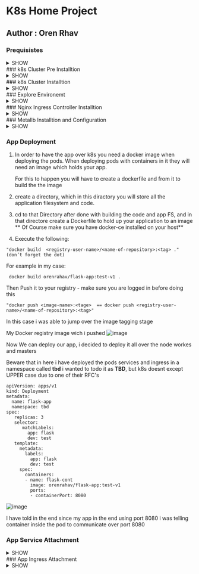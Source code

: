 # K8s Home Project 

## Author : Oren Rhav 

### Prequisistes
<details><summary>SHOW</summary>
<p>
Installation method: Kubespray 
3 nodes cluster 
1 bastion 
OS Ubuntu 20.04 
CPU: 4
RAM: 8


On bastion:
update and upgrade 
Installed Ansible 2.11+ and jinja2 version 2.11+ 
made sure I’m able to ssh without password by copy the keys to the ansible hosts 
hosts in etc/hosts are published in each node

On nodes: 
update and upgrade 
put user into sudoers
made sure they are having internet connection 
</p>
</details>  
### k8s Cluster Pre Installtion
<details><summary>SHOW</summary>
<p>
Make sure Bastion hosts files has a naming for everyone

![image](https://user-images.githubusercontent.com/117763723/221857982-a233f129-bde4-4363-8ba7-97bba4e8edf4.png)


Git clone the kubespray github project.

Creating the cluster inventory hosts: 
- cp -r inventory/sample inventory/dev-cluter
- declare -a IPS=(192.168.1.51 192.168.1.52 192.168.1.53)  < put here the nodes IP for the cluster 
- CONFIG_FILE=inventory/dev-cluter/hosts.yml python3 contrib/inventory_builder/inventory.py ${IPS[@]}
look at below image for expeted output : 
![image](https://user-images.githubusercontent.com/117763723/221852389-b4748696-f106-4cee-9e69-ce8c284b9edb.png)

Inverntory should look like this: 
```
all:
  hosts:
    master-dev-1:
      ansible_host: 192.168.1.51
      ip: 192.168.1.51
      access_ip: 192.168.1.51
    worker-dev-01:
      ansible_host: 192.168.1.52
      ip: 192.168.1.52
      access_ip: 192.168.1.52
    worker-dev-02:
      ansible_host: 192.168.1.53
      ip: 192.168.1.53
      access_ip: 192.168.1.53
  children:
    kube_control_plane:
      hosts:
        master-dev-01:
    kube_node:
      hosts:
        master-dev-01:
        worker-dev-01:
        worker-dev-02:
    etcd:
      hosts:
        master-dev-01:
    k8s_cluster:
      children:
        kube_control_plane:
        kube_node:
    calico_rr:
      hosts: {}
```

Apply ipv4 network routing capabilities and load on each host:

```
sudo echo "net.ipv4.ip_forward=1" >> /etc/sysctl.conf && sysctl -p
```

Change Addons values 

```
vim inventory/dev-cluter/group_vars/k8s_cluster/addons.yml
```

Get all lines approved make sure not missed anything you wanted to add: 

```
cat inventory/dev-cluter/group_vars/k8s_cluster/addons.yml  | grep -v '#' | grep -v 'false' | awk NF

dashboard_enabled: true
helm_enabled: true
metrics_server_enabled: true
ingress_publish_status_address: ""
krew_root_dir: "/usr/local/krew"
```

**Ingress -Controller is enabled by default to get install so make sure to put set false instead of true **

```
ingress_nginx_enabled = flase
```


Modify the k8s-cluster-yaml Configurations under inventory/youprojectName/group_vars/k8s_cluster-k8s-cluter.yaml
CNI, cluster name, pod and services subnets, and the container runtime manager, Arp strict in case of metallb, also apply multus as it better of with it and doesn’t bother the CNI itself

For exmaple: 

```
kube_version: v1.26.1
kube_network_plugin: calico
container_manager: crio
kube_proxy_strict_arp: true 
kubeconfig_localhost: true
cluster_name: cluster.local (can other name you want like home.local or cluster.home.net)
```
</p>
</details> 
### k8s Cluster Installtion 
<details><summary>SHOW</summary>
<p>

**Before Running the installation please make sure firewall or Iptables are not running on any host: 
If running on Ubuntu then do: **


Lets check ping are successful from host/bastion server 

```
ansible -i inventory/<yourProjectName>/hosts.yml all -m ping -b -u kubeadmin | grep SUCCESS
```

If All is good then run the playbook ansible version must be running ansible between 2.11 to 2.13 versions 


**Now Run The Installtion **

```
ansible-playbook -i inventory/dev-cluter/hosts.yml cluster.yml -u kubeadmin -b
```


**Installation runs between 20 to 30 minutes **

</p>
</details> 
### Explore Environemt 
<details><summary>SHOW</summary>
<p>
To Start Exploring Enviroment we need to load the k8s environment to load it we need the kubeconfig file  
This File is called the kubeconfig 
and the kubespray matter it is creating an admin.conf file at the master node 

**At the bastion server you need to configure the admin conf to connect to the cluster via the master node which is the controlplaine when you are querying for pods, svc etc. 
**


Checking Cluster Connectivity 

1.	Copy the admin.conf file from master node into the bastion-server 
admin.conf is at /etc/Kubernetes at master-node. 
copy it to your bastion host home directory. 

2.	At the bastion server you need to configure the admin conf to connect to the cluster via the master node which is the controlplaine when you are querying for pods, svc etc. 

a. configure the /etc/hosts file and add a name to the master node for convenience
 
b. Then edit admin conf file and adjust the url with the name: 
 
c. Export the admin.conf as KUBECONFIG :
```
export KUBECONFIG=admin.conf 
```

d. now run the following command, and see that you are a running 3 nodes cluster at ready state: 
```
 kubectl get nodes  
```
![image](https://user-images.githubusercontent.com/117763723/221905880-2f0db023-8dab-48e7-98a9-bf3e7c86d910.png)


e. Also Explore you initiative deployment configuration and also make sure pods are running
Execute :
``` 
kubectl get pods -A
  ```
![image](https://user-images.githubusercontent.com/117763723/221908688-3dfe1181-d03a-4bd7-85fd-61847632c778.png)

On Basic Overall both commands to check the first state 

![image](https://user-images.githubusercontent.com/117763723/221918161-fc492d8f-4bf0-4f20-895f-b14994b3c113.png)

 </p>
</details> 
### Nginx Ingress Controller Installtion 
<details><summary>SHOW</summary>
<p>
After We made Sure cluster is operational and up we need to install the Nginx-Ingress Controller 

In Previous Section you Can see here that im not having an ingress or loadbalcancer to shift traffic inside the Kubernetes cluster.
For that I will be using helm charts to deploy Ingress controller of type Nginx 

```
A Few word about ingress: 
An Ingress in Kubernetes exposes HTTP and HTTPS routes from outside the cluster to services running within the cluster

**Ingress Controller:**
An Ingress controller is what fulfils the Ingress, usually with a load balancer. Below is an example on how an Ingress sends all the client traffic to a Service in Kubernetes Cluster:
Helm Nginx Ingress Controller Deployment 
```

```
1.	Make sure to have helm3 install on the bastion host and master node 

2.	Download latest stable Release of Nginx Ingress Controller:
    # controller_tag=$(curl -s https://api.github.com/repos/kubernetes/ingress-nginx/releases/latest | grep tag_name | cut -d '"' -f 4)
    # wget https://github.com/kubernetes/ingress-nginx/archive/refs/tags/${controller_tag}.tar.gz

3.	Extract The file Downloaded: 
    # tar xvf ${controller_tag}.tar.gz

4. Switch to Directory Created: 
   # cd ingress-nginx-${controller_tag}

5. Change your working directory to charts folder:
   # cd charts/ingress-nginx/

6. Create namespace
   kubectl create namespace ingress-nginx

7. Change values.yaml file to set number of replicas to the number of the node in the envrioments: 


 # vim values.yaml 
 # Change replicas from 1 pod to number of nodes in the case is 3: 
```
change here: At line  809
![image](https://user-images.githubusercontent.com/117763723/221919530-1a3fb667-1090-4e42-97c4-21aaeaff89ed.png)
And Here: At line 310
![image](https://user-images.githubusercontent.com/117763723/221919581-5433431f-b3b5-4940-afc6-7b78631ca3c5.png)


```
8. Deploy the nginx-controller:
    # helm install -n ingress-nginx ingress-nginx  -f values.yaml .
```
9. You should be getting the following output: 
![image](https://user-images.githubusercontent.com/117763723/221920107-4aacd21d-5a23-42e8-a6c6-3d7ce8305aab.png)

10 .Check al ingress-nginx namespace resource
```
kubectl get all -n ingress-nginx 
```

11. Make sure all ingress-controller pods are running
```
kubectl get pod -n ingress-nginx 
```
In my Case 3 pods  are running as I specified (having 1 master and 2 workers) : 
![image](https://user-images.githubusercontent.com/117763723/221920675-66b69a30-5ef9-43c6-962a-d5eac500b711.png)
</p>
</details> 
### Metallb Installtion and Configuration 
<details><summary>SHOW</summary>
<p>
By Default The Above Helm Chart Executed comes with LoadBalancer Service type for the ingress-nginx-controller. I decied to stick with it and not using the nodePort Method 
There fore i will be needed an upper level plugin for that service. 
Therefor  i will be using the metallb plugin to have that loadbalancer we need.

```
1.	Install metallb 
a. Get the latest MetalLB release tag:
 #   MetalLB_RTAG=$(curl -s https://api.github.com/repos/metallb/metallb/releases/latest|grep tag_name|cut -d '"' -f 4|sed 's/v//')
# echo $MetalLB_RTAG

b . create a directory for metallb 
   # mkdir metallb
   # cd metallb 

c. download the installation manifest: 
# wget \  https://raw.githubusercontent.com/metallb/metallb/v$MetalLB_RTAG/config/manifests/metallb-native.yaml

d. install it over the k8s cluster 
  #   kubectl apply -f metallb-native.yaml

You should  be be getting the following output : 
**namespace/metallb-system created
customresourcedefinition.apiextensions.k8s.io/addresspools.metallb.io created
customresourcedefinition.apiextensions.k8s.io/bfdprofiles.metallb.io created
customresourcedefinition.apiextensions.k8s.io/bgpadvertisements.metallb.io created
customresourcedefinition.apiextensions.k8s.io/bgppeers.metallb.io created
customresourcedefinition.apiextensions.k8s.io/communities.metallb.io created
customresourcedefinition.apiextensions.k8s.io/ipaddresspools.metallb.io created
customresourcedefinition.apiextensions.k8s.io/l2advertisements.metallb.io created
serviceaccount/controller created
serviceaccount/speaker created
role.rbac.authorization.k8s.io/controller created
role.rbac.authorization.k8s.io/pod-lister created
clusterrole.rbac.authorization.k8s.io/metallb-system:controller created
clusterrole.rbac.authorization.k8s.io/metallb-system:speaker created
rolebinding.rbac.authorization.k8s.io/controller created
rolebinding.rbac.authorization.k8s.io/pod-lister created
clusterrolebinding.rbac.authorization.k8s.io/metallb-system:controller created
clusterrolebinding.rbac.authorization.k8s.io/metallb-system:speaker created
secret/webhook-server-cert created
service/webhook-service created
deployment.apps/controller created
daemonset.apps/speaker created
validatingwebhookconfiguration.admissionregistration.k8s.io/metallb-webhook-configuration created**

2.	Check and list running pods 
root@bastion-dev:/home/kubeadmin/manifests# kubectl get pods -n metallb-system
NAME                          READY   STATUS    RESTARTS   AGE
controller-68bf958bf9-gbt2d   1/1     Running   0          77m
speaker-bgtdh                 1/1     Running   0          77m
speaker-gcsml                 1/1     Running   0          77m
speaker-jtwqf                 1/1     Running   0          77m
```
Now Create the LoadBalancer Service Pool of ip Address

```
vim/nano ip_pooladdresses.yaml

apiVersion: metallb.io/v1beta1
kind: IPAddressPool
metadata:
  name: production
   namespace: metallb-system
spec:
  addresses:
   - 192.168.1.52-192.168.1.55
- - -
apiVersion: metallb.io/v1beta1
kind: L2Advertisement
metadata:
  name: l2-advert
  namespace: metallb-system
``` 
Now it will allocates any ip from that pool, since only my workers IP's are in there it will allocates 192.168.1.52 and 192.168.1.53

Apply ip-pool object 

```
kubectl create -f  ipaddress_pools.yaml
```

All is left is to connect the Ingress-controller to metallb since the ingress-controller's service is LoadBlancer type

```
1. I Patched the Ingress to the loadBalancer just to make sure it is in the correct service 
  # kubectl -n ingress-nginx patch svc ingress-nginx-controller --type='json' -p '[{"op":"replace","path":"/spec/type","value":"LoadBalancer"}]'

got the following output: 
service/ingress-nginx-controller patched (no change) 

```
**service was already on LoadBlancer Type 
I wasn’t deployed ingress-nginx-controller with nodeport service type**

All patched together and IPs have been assinged, we can now proceed to build and deploy our app 
</p>
</details> 

### App Deployment 

1.	In order to have the app over k8s you need a docker image when deploying the pods.
    When deploying pods with containers in it they will need an image which holds your app. 

    For this to happen you will have to create a dockerfile and from it to build the the image


1. create a directory, which in this diractory you will store all the application filesystem and code. 
2. cd to that Directory after done with building the code and app FS, and in that directore create a Dockerfile to hold up your application to an image
** Of Course make sure you have docker-ce installed on your host**

3. Execute the following: 

```
"docker build  <registry-user-name>/<name-of-repository>:<tag> ." (don’t forget the dot)
```

For example in my case:

```
 docker build orenrahav/flask-app:test-v1 .
```

Then Push it to your registry - make sure you are logged in before doing this 

```
"docker push <image-name>:<tage>  == docker push <registry-user-name>/<name-of-repository>:<tag>"
```
In this case i was able to jump over the image tagging stage

My Docker registry image wich i pushed 
![image](https://user-images.githubusercontent.com/117763723/221927565-0a13f64e-abd2-4ce2-b4f3-38d55869a1f8.png)

Now We can deploy our app, i decided to deploy it all over the node workes and masters

Beware that in here i have deployed the pods services and ingress in a namespace called **tbd** i wanted to todo it as **TBD**, but k8s doesnt except UPPER case
due to one of their RFC's

```
apiVersion: apps/v1
kind: Deployment
metadata:
  name: flask-app
  namespace: tbd
spec:
   replicas: 3
   selector:
      matchLabels:
        app: flask
        dev: test
   template:
     metadata:
       labels:
         app: flask
         dev: test
     spec:
       containers:
       - name: flask-cont
         image: orenrahav/flask-app:test-v1
         ports:
         - containerPort: 8080
```

![image](https://user-images.githubusercontent.com/117763723/221928916-e7859c96-b700-45a6-a46c-931acc002eb4.png)

I have told in the end since my app in the end using port 8080 i was telling container inside the pod to communicate over port 8080


### App Service Attachment 
<details><summary>SHOW</summary>
<p>

Now we need to expose out pods to the cluster network 
Therfore we will assign as service to those pods: 

They way it is assigning them its by labels - look at previous section at the deployment file, and see the labels i have attached to the pods
app=flask and dev=test

Below the service yaml file for it

```
apiVersion: v1
kind: Service
metadata:
   name: flask-service
   namespace: tbd
spec:
   selector:
     app: flask
     dev: test
   ports:
   - protocol: TCP
     port: 8080
     targetPort: 8080
   type: ClusterIP
```

The Service should be of type ClusterIP, dont forget i have an ingress which will get the request for the app and communicate it back to the service and from service to pods. 

</p>
</details>
### App Ingress Attachment  
<details><summary>SHOW</summary>
<p>
For the Most cruical part, the ingress-nginx deployment

For us to get to the app which relies inside the pods we need an ingress to catch out requeste/traffic and deliver it inside to the cluster from outside the cluster
I will assing the ingress backend to the pods service whci i have assigned previously and also give it a host/domain to direct my reuqest

```
apiVersion: networking.k8s.io/v1
kind: Ingress
metadata:
  name: flask-ingress
  namespace: tbd
spec:
  ingressClassName: nginx
  rules:
  - host: flask-demo.apps.cluster.local
    http:
     paths:
     - path: /
       pathType: Prefix
       backend:
        service:
          name: flask-service
          port:
           number: 8080
```

In this exmaple i have told ingress to take request over http(port 80)
In order for me to do this i cannot just get in, i will need to use the host name i provided to the app which the ingress will expect to get the request from. 

The URL i will put in the browser will be: 
```
flask-demo.apps.cluster.local
```

Since im not having a core network or external IP to translate my request, i will use my local computer dns and edit the host file to be: 

```
 192.168.1.52 flask-demo.apps.cluster.local 
 192.168.1.53 flask-demo.apps.cluster.local
```
I can do only once since my ingress can get request from both ends

Now putting the URL in my brower (i have used chrome in icgonito for not store cache) got me the expected result and im able to get into my app from outside the cluster!

![image](https://user-images.githubusercontent.com/117763723/221932769-e71626c1-f92f-4ed5-943c-b93222483031.png)

</p>
</details>
